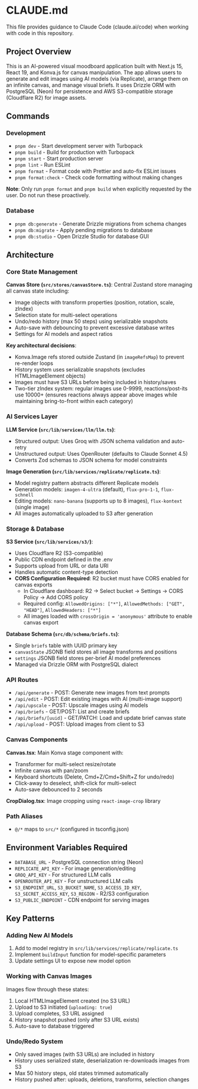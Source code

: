 # CLAUDE.md

This file provides guidance to Claude Code (claude.ai/code) when working with code in this repository.

## Project Overview

This is an AI-powered visual moodboard application built with Next.js 15, React 19, and Konva.js for canvas manipulation. The app allows users to generate and edit images using AI models (via Replicate), arrange them on an infinite canvas, and manage visual briefs. It uses Drizzle ORM with PostgreSQL (Neon) for persistence and AWS S3-compatible storage (Cloudflare R2) for image assets.

## Commands

### Development

- `pnpm dev` - Start development server with Turbopack
- `pnpm build` - Build for production with Turbopack
- `pnpm start` - Start production server
- `pnpm lint` - Run ESLint
- `pnpm format` - Format code with Prettier and auto-fix ESLint issues
- `pnpm format:check` - Check code formatting without making changes

**Note**: Only run `pnpm format` and `pnpm build` when explicitly requested by the user. Do not run these proactively.

### Database

- `pnpm db:generate` - Generate Drizzle migrations from schema changes
- `pnpm db:migrate` - Apply pending migrations to database
- `pnpm db:studio` - Open Drizzle Studio for database GUI

## Architecture

### Core State Management

**Canvas Store (`src/stores/canvasStore.ts`)**: Central Zustand store managing all canvas state including:

- Image objects with transform properties (position, rotation, scale, zIndex)
- Selection state for multi-select operations
- Undo/redo history (max 50 steps) using serializable snapshots
- Auto-save with debouncing to prevent excessive database writes
- Settings for AI models and aspect ratios

**Key architectural decisions**:

- Konva.Image refs stored outside Zustand (in `imageRefsMap`) to prevent re-render loops
- History system uses serializable snapshots (excludes HTMLImageElement objects)
- Images must have S3 URLs before being included in history/saves
- Two-tier zIndex system: regular images use 0-9999, reactions/post-its use 10000+ (ensures reactions always appear above images while maintaining bring-to-front within each category)

### AI Services Layer

**LLM Service (`src/lib/services/llm/llm.ts`)**:

- Structured output: Uses Groq with JSON schema validation and auto-retry
- Unstructured output: Uses OpenRouter (defaults to Claude Sonnet 4.5)
- Converts Zod schemas to JSON schema for model constraints

**Image Generation (`src/lib/services/replicate/replicate.ts`)**:

- Model registry pattern abstracts different Replicate models
- Generation models: `imagen-4-ultra` (default), `flux-pro-1-1`, `flux-schnell`
- Editing models: `nano-banana` (supports up to 8 images), `flux-kontext` (single image)
- All images automatically uploaded to S3 after generation

### Storage & Database

**S3 Service (`src/lib/services/s3/`)**:

- Uses Cloudflare R2 (S3-compatible)
- Public CDN endpoint defined in the .env
- Supports upload from URL or data URI
- Handles automatic content-type detection
- **CORS Configuration Required**: R2 bucket must have CORS enabled for canvas exports
  - In Cloudflare dashboard: R2 → Select bucket → Settings → CORS Policy → Add CORS policy
  - Required config: `AllowedOrigins: ["*"]`, `AllowedMethods: ["GET", "HEAD"]`, `AllowedHeaders: ["*"]`
  - All images loaded with `crossOrigin = 'anonymous'` attribute to enable canvas export

**Database Schema (`src/db/schema/briefs.ts`)**:

- Single `briefs` table with UUID primary key
- `canvasState` JSONB field stores all image transforms and positions
- `settings` JSONB field stores per-brief AI model preferences
- Managed via Drizzle ORM with PostgreSQL dialect

### API Routes

- `/api/generate` - POST: Generate new images from text prompts
- `/api/edit` - POST: Edit existing images with AI (multi-image support)
- `/api/upscale` - POST: Upscale images using AI models
- `/api/briefs` - GET/POST: List and create briefs
- `/api/briefs/[uuid]` - GET/PATCH: Load and update brief canvas state
- `/api/upload` - POST: Upload images from client to S3

### Canvas Components

**Canvas.tsx**: Main Konva stage component with:

- Transformer for multi-select resize/rotate
- Infinite canvas with pan/zoom
- Keyboard shortcuts (Delete, Cmd+Z/Cmd+Shift+Z for undo/redo)
- Click-away to deselect, shift-click for multi-select
- Auto-save debounced to 2 seconds

**CropDialog.tsx**: Image cropping using `react-image-crop` library

### Path Aliases

- `@/*` maps to `src/*` (configured in tsconfig.json)

## Environment Variables Required

- `DATABASE_URL` - PostgreSQL connection string (Neon)
- `REPLICATE_API_KEY` - For image generation/editing
- `GROQ_API_KEY` - For structured LLM calls
- `OPENROUTER_API_KEY` - For unstructured LLM calls
- `S3_ENDPOINT_URL`, `S3_BUCKET_NAME`, `S3_ACCESS_ID_KEY`, `S3_SECRET_ACCESS_KEY`, `S3_REGION` - R2/S3 configuration
- `S3_PUBLIC_ENDPOINT` - CDN endpoint for serving images

## Key Patterns

### Adding New AI Models

1. Add to model registry in `src/lib/services/replicate/replicate.ts`
2. Implement `buildInput` function for model-specific parameters
3. Update settings UI to expose new model option

### Working with Canvas Images

Images flow through these states:

1. Local HTMLImageElement created (no S3 URL)
2. Upload to S3 initiated (`uploading: true`)
3. Upload completes, S3 URL assigned
4. History snapshot pushed (only after S3 URL exists)
5. Auto-save to database triggered

### Undo/Redo System

- Only saved images (with S3 URLs) are included in history
- History uses serialized state, deserialization re-downloads images from S3
- Max 50 history steps, old states trimmed automatically
- History pushed after: uploads, deletions, transforms, selection changes
